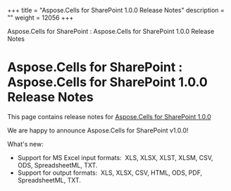 +++
title = "Aspose.Cells for SharePoint 1.0.0 Release Notes" 
description = "" 
weight = 12056 
+++

Aspose.Cells for SharePoint : Aspose.Cells for SharePoint 1.0.0 Release Notes  

# Aspose.Cells for SharePoint : Aspose.Cells for SharePoint 1.0.0 Release Notes


This page contains release notes for [Aspose.Cells for SharePoint 1.0.0](http://www.aspose.com/downloads/cells/sharepoint/new-releases/aspose.cells-for-sharepoint-1.0.0/)

We are happy to announce Aspose.Cells for SharePoint v1.0.0!

What's new:

*   Support for MS Excel input formats:  XLS, XLSX, XLST, XLSM, CSV, ODS, SpreadsheetML, TXT.
*   Support for output formats:  XLS, XLSX, CSV, HTML, ODS, PDF, SpreadsheetML, TXT.

